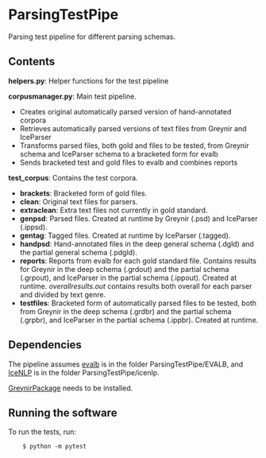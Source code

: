 # ParsingTestPipe
Parsing test pipeline for different parsing schemas.

## Contents
**helpers.py**: Helper functions for the test pipeline

**corpusmanager.py**: Main test pipeline. 
+ Creates original automatically parsed version of hand-annotated corpora
+ Retrieves automatically parsed versions of text files from Greynir and IceParser
+ Transforms parsed files, both gold and files to be tested, from Greynir schema and IceParser schema to a bracketed form for evalb
+ Sends bracketed test and gold files to evalb and combines reports

**test_corpus**: Contains the test corpora.

+ **brackets**: Bracketed form of gold files.
+ **clean**: Original text files for parsers.
+ **extraclean**: Extra text files not currently in gold standard.
+ **genpsd**: Parsed files. Created at runtime by Greynir (.psd) and IceParser (.ippsd). 
+ **gentag**: Tagged files. Created at runtime by IceParser (.tagged).
+ **handpsd**: Hand-annotated files in the deep general schema (.dgld) and the partial general schema (.pdgld).
+ **reports**: Reports from evalb for each gold standard file. Contains results for Greynir in the deep schema (.grdout) and the partial schema (.grpout), and IceParser in the partial schema (.ippout). Created at runtime. *overallresults.out* contains results both overall for each parser and divided by text genre.
+ **testfiles**: Bracketed form of automatically parsed files to be tested, both from Greynir in the deep schema (.grdbr) and the partial schema (.grpbr), and IceParser in the partial schema (.ippbr). Created at runtime.

## Dependencies
The pipeline assumes [evalb](https://nlp.cs.nyu.edu/evalb/) is in the folder ParsingTestPipe/EVALB, and [IceNLP](https://github.com/hrafnl/icenlp) is in the folder ParsingTestPipe/icenlp.

[GreynirPackage](https://github.com/mideind/GreynirPackage) needs to be installed.

## Running the software

 To run the tests, run:
```
    $ python -m pytest
```
